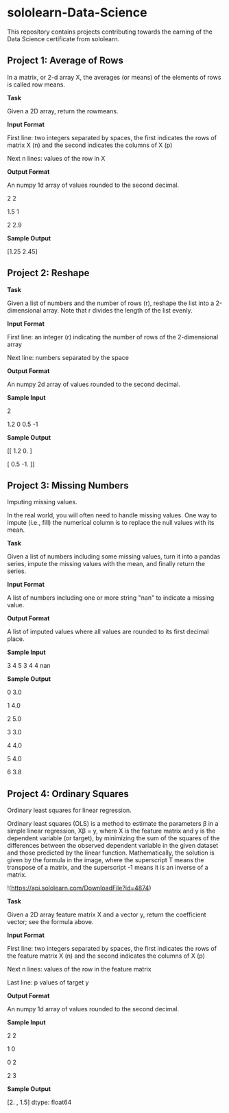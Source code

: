 # sololearn-Data-Science
This repository contains projects contributing towards the earning of the Data Science certificate from sololearn.

## Project 1: Average of Rows

In a matrix, or 2-d array X, the averages (or means) of the elements of rows is called row means.

**Task**

Given a 2D array, return the rowmeans.

**Input Format**

First line: two integers separated by spaces, the first indicates the rows of matrix X (n) and the second indicates the columns of X (p)

Next n lines: values of the row in X

**Output Format**

An numpy 1d array of values rounded to the second decimal.

2 2

1.5 1

2 2.9

**Sample Output**

[1.25 2.45]


## Project 2: Reshape

**Task**

Given a list of numbers and the number of rows (r), reshape the list into a 2-dimensional array. Note that r divides the length of the list evenly.

**Input Format**

First line: an integer (r) indicating the number of rows of the 2-dimensional array

Next line: numbers separated by the space

**Output Format**

An numpy 2d array of values rounded to the second decimal.

**Sample Input**

2

1.2 0 0.5 -1

**Sample Output**

[[ 1.2 0. ]

[ 0.5 -1. ]]

## Project 3: Missing Numbers

Imputing missing values.

In the real world, you will often need to handle missing values. One way to impute (i.e., fill) the numerical column is to replace the null values with its mean.

**Task**

Given a list of numbers including some missing values, turn it into a pandas series, impute the missing values with the mean, and finally return the series.

**Input Format**

A list of numbers including one or more string "nan" to indicate a missing value.

**Output Format**

A list of imputed values where all values are rounded to its first decimal place.

**Sample Input**

3 4 5 3 4 4 nan

**Sample Output**

0 3.0

1 4.0

2 5.0

3 3.0

4 4.0

5 4.0

6 3.8

## Project 4: Ordinary Squares

Ordinary least squares for linear regression.

Ordinary least squares (OLS) is a method to estimate the parameters β in a simple linear regression, Xβ = y, where X is the feature matrix and y is the dependent variable (or target), by minimizing the sum of the squares of the differences between the observed dependent variable in the given dataset and those predicted by the linear function. Mathematically, the solution is given by the formula in the image, where the superscript T means the transpose of a matrix, and the superscript -1 means it is an inverse of a matrix.

!(https://api.sololearn.com/DownloadFile?id=4874)

**Task**

Given a 2D array feature matrix X and a vector y, return the coefficient vector; see the formula above.

**Input Format**

First line: two integers separated by spaces, the first indicates the rows of the feature matrix X (n) and the second indicates the columns of X (p)

Next n lines: values of the row in the feature matrix

Last line: p values of target y

**Output Format**

An numpy 1d array of values rounded to the second decimal.

**Sample Input**

2 2

1 0

0 2

2 3

**Sample Output**

[2. , 1.5]
dtype: float64
